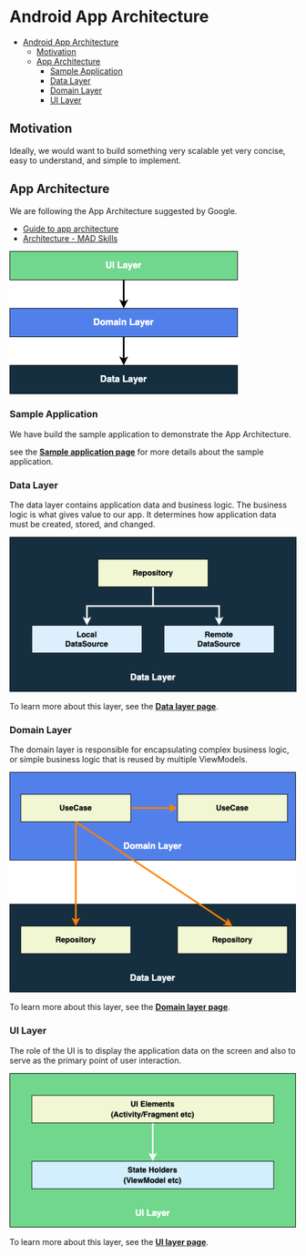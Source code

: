 # Android App Architecture

<!-- TOC -->

* [Android App Architecture](#android-app-architecture)
    * [Motivation](#motivation)
    * [App Architecture](#app-architecture)
        * [Sample Application](#sample-application)
        * [Data Layer](#data-layer)
        * [Domain Layer](#domain-layer)
        * [UI Layer](#ui-layer)

<!-- TOC -->

## Motivation

Ideally, we would want to build something very scalable yet very concise, easy to understand, and
simple to implement.

## App Architecture

We are following the App Architecture suggested by Google.

- [Guide to app architecture ](https://developer.android.com/topic/architecture)
- [Architecture - MAD Skills](https://www.youtube.com/playlist?list=PLWz5rJ2EKKc8GZWCbUm3tBXKeqIi3rcVX)

<img src="./pics/app_architecture.png"/>

### Sample Application

We have build the sample application to demonstrate the App Architecture.

see the [**Sample application page**](./sample_application.md) for more details about the sample
application.

### Data Layer

The data layer contains application data and business logic. The business logic is what gives value
to our app. It determines how application data must be created, stored, and changed.

<img src="./pics/data_layer.png"/>

To learn more about this layer, see the [**Data layer page**](./data_layer.md).

### Domain Layer

The domain layer is responsible for encapsulating complex business logic, or simple business logic
that is reused by multiple ViewModels.

<img src="./pics/domain_layer.png"/>

To learn more about this layer, see the [**Domain layer page**](./domain_layer.md).

### UI Layer

The role of the UI is to display the application data on the screen and also to serve as the primary
point of user interaction.

<img src="./pics/ui_layer.png"/>

To learn more about this layer, see the [**UI layer page**](./ui_layer.md).